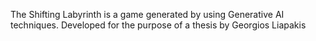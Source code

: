 The Shifting Labyrinth is a game generated by using Generative AI techniques. 
Developed for the purpose of a thesis by Georgios Liapakis
